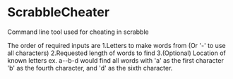 # ScrabbleCheater
Command line tool used for cheating in scrabble

The order of required inputs are
1.Letters to make words from (Or '-' to use all characters)
2.Requested length of words to find
3.(Optional) Location of known letters ex. a--b-d would find all words with 'a' as the first character 'b' as the fourth character, and 'd' as the sixth character.
